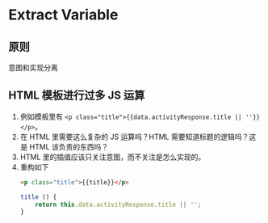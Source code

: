 # Extract Variable

## 原则
意图和实现分离


## HTML 模板进行过多 JS 运算
1. 例如模板里有 `<p class="title">{{data.activityResponse.title || ''}}</p>`。
2. 在 HTML 里需要这么复杂的 JS 运算吗？HTML 需要知道标题的逻辑吗？这是 HTML 该负责的东西吗？
3. HTML 里的插值应该只关注意图，而不关注是怎么实现的。
4. 重构如下
    ```html
    <p class="title">{{title}}</p>
    ```
    ```js
    title () {
        return this.data.activityResponse.title || '';
    }
    ```

